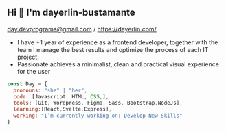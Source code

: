 <h2> Hi  👋 I'm dayerlin-bustamante </h2>

day.devprograms@gmail.com / https://dayerlin.com/

- I have +1 year of experience as a frontend developer, together with the team I manage the best results and optimize the process of each IT project. 
- Passionate achieves a minimalist, clean and practical visual experience for the user

```javascript
const Day = {
  pronouns: "she" | "her",
  code: [Javascript, HTML, CSS,],
  tools: [Git, Wordpress, Figma, Sass, Bootstrap,NodeJs],
  learning:[React,Svelte,Express],
  working: "I’m currently working on: Develop New Skills"
}
```
